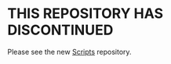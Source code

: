 # THIS REPOSITORY HAS DISCONTINUED

Please see the new [Scripts](https://github.com/OpenMalseph/Scripts) repository.

